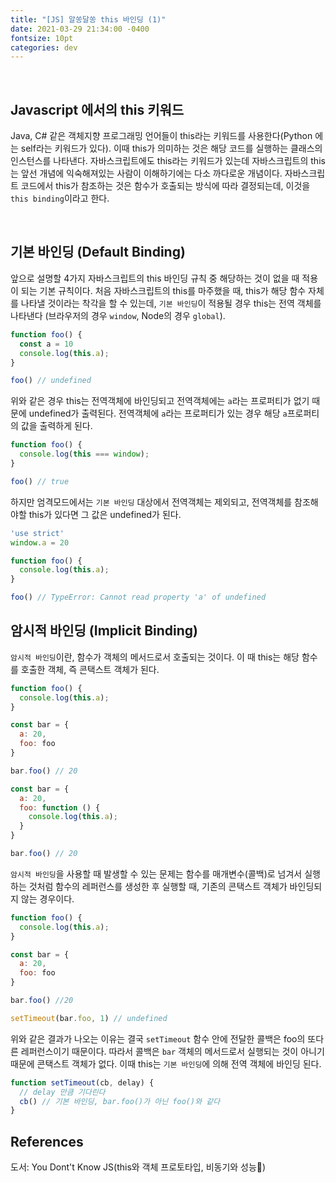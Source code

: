 ```yaml
---
title: "[JS] 알쏭달쏭 this 바인딩 (1)"
date: 2021-03-29 21:34:00 -0400
fontsize: 10pt
categories: dev
---
```


<br>

## Javascript 에서의 this 키워드  

Java, C# 같은 객체지향 프로그래밍 언어들이 this라는 키워드를 사용한다(Python 에는 self라는 키워드가 있다). 이때 this가 의미하는 것은 해당 코드를 실행하는 클래스의 인스턴스를 나타낸다. 자바스크립트에도 this라는 키워드가 있는데 자바스크립트의 this는 앞선 개념에 익숙해져있는 사람이 이해하기에는 다소 까다로운 개념이다. 자바스크립트 코드에서 this가 참조하는 것은 함수가 호출되는 방식에 따라 결정되는데, 이것을 `this binding`이라고 한다.  

<br>

## 기본 바인딩 (Default Binding)  

앞으로 설명할 4가지 자바스크립트의 this 바인딩 규칙 중 해당하는 것이 없을 때 적용이 되는 기본 규칙이다. 처음 자바스크립트의 this를 마주했을 때, this가 해당 함수 자체를 나타낼 것이라는 착각을 할 수 있는데, `기본 바인딩`이 적용될 경우 this는 전역 객체를 나타낸다 (브라우저의 경우 `window`, Node의 경우 `global`).  

~~~javascript
function foo() {
  const a = 10
  console.log(this.a);
}

foo() // undefined
~~~

위와 같은 경우 this는 전역객체에 바인딩되고 전역객체에는 `a`라는 프로퍼티가 없기 때문에 undefined가 출력된다. 전역객체에 `a`라는 프로퍼티가 있는 경우 해당 `a`프로퍼티의 값을 출력하게 된다.  

~~~javascript
function foo() {
  console.log(this === window);
}

foo() // true
~~~

하지만 엄격모드에서는 `기본 바인딩` 대상에서 전역객체는 제외되고, 전역객체를 참조해야할 this가 있다면 그 값은 undefined가 된다.  

~~~javascript
'use strict'
window.a = 20

function foo() {
  console.log(this.a);
}

foo() // TypeError: Cannot read property 'a' of undefined
~~~

## 암시적 바인딩 (Implicit Binding)  

`암시적 바인딩`이란, 함수가 객체의 메서드로서 호출되는 것이다. 이 때 this는 해당 함수를 호출한 객체, 즉 콘택스트 객체가 된다.  

~~~javascript
function foo() {
  console.log(this.a);
}

const bar = {
  a: 20,
  foo: foo
}

bar.foo() // 20
~~~

~~~javascript
const bar = {
  a: 20,
  foo: function () {
    console.log(this.a);
  }
}

bar.foo() // 20
~~~

`암시적 바인딩`을 사용할 때 발생할 수 있는 문제는 함수를 매개변수(콜백)로 넘겨서 실행하는 것처럼 함수의 레퍼런스를 생성한 후 실행할 때, 기존의 콘택스트 객체가 바인딩되지 않는 경우이다.

~~~javascript
function foo() {
  console.log(this.a);
}

const bar = {
  a: 20,
  foo: foo
}

bar.foo() //20

setTimeout(bar.foo, 1) // undefined
~~~

위와 같은 결과가 나오는 이유는 결국 `setTimeout` 함수 안에 전달한 콜백은 foo의 또다른 레퍼런스이기 때문이다. 따라서 콜백은 `bar` 객체의 메서드로서 실행되는 것이 아니기 때문에 콘택스트 객체가 없다. 이때 this는 `기본 바인딩`에 의해 전역 객체에 바인딩 된다.

~~~javascript
function setTimeout(cb, delay) {
  // delay 만큼 기다린다
  cb() // 기본 바인딩, bar.foo()가 아닌 foo()와 같다
}
~~~

## References  

도서: You Dont't Know JS(this와 객체 프로토타입, 비동기와 성능)  
